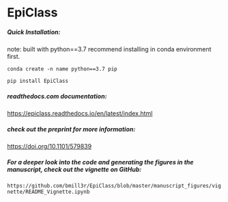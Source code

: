 # EpiClass


##### Quick Installation:

note:
built with python==3.7
recommend installing in conda environment first.

```conda create -n name python==3.7 pip```

```pip install EpiClass```


##### readthedocs.com documentation:

https://epiclass.readthedocs.io/en/latest/index.html


##### check out the preprint for more information:

https://doi.org/10.1101/579839


##### For a deeper look into the code and generating the figures in the manuscript, check out the vignette on GitHub:

```https://github.com/bmill3r/EpiClass/blob/master/manuscript_figures/vignette/README_Vignette.ipynb```
